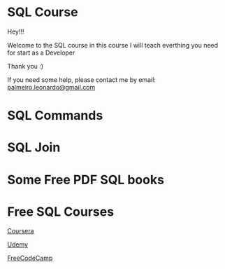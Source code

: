 # SQL Course
Hey!!!

Welcome to the SQL course in this course I will teach everthing you need for start as a Developer

Thank you :)


If you need some help, please contact me by email: <palmeiro.leonardo@gmail.com>

# SQL Commands

# SQL Join

# Some Free PDF SQL books


# Free SQL Courses 
[Coursera](https://es.coursera.org/courses?query=sql)

[Udemy](https://www.udemy.com/topic/sql/free/)

[FreeCodeCamp](https://www.youtube.com/watch?v=HXV3zeQKqGY)

